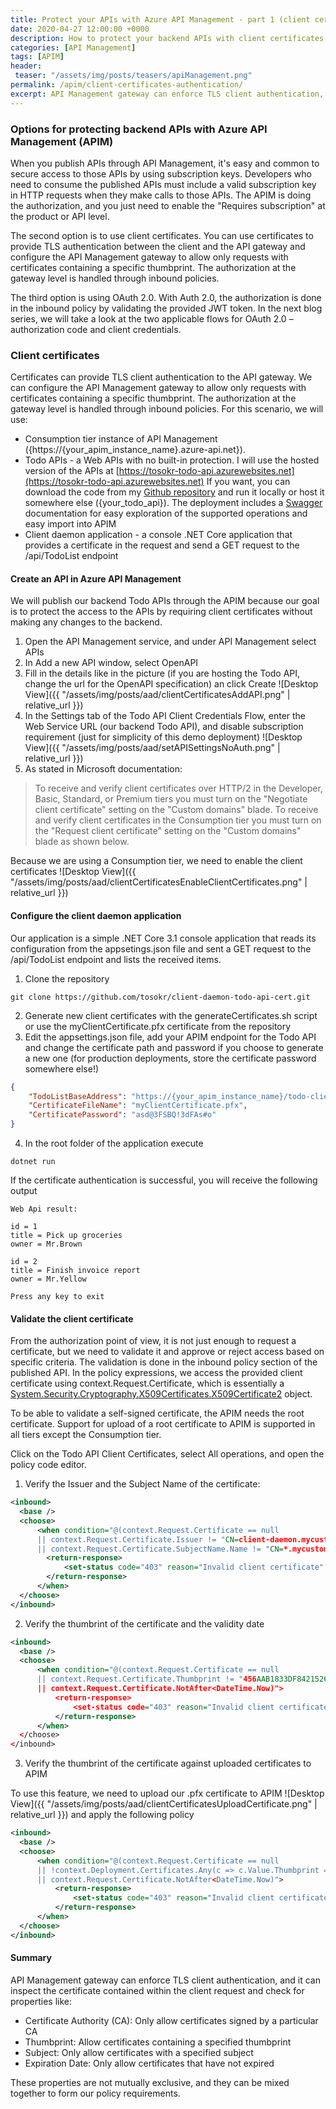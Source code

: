 ```yaml
---
title: Protect your APIs with Azure API Management - part 1 (client certificates)   
date: 2020-04-27 12:00:00 +0000
description: How to protect your backend APIs with client certificates using Azure API Management Gateway
categories: [API Management]
tags: [APIM]
header:
 teaser: "/assets/img/posts/teasers/apiManagement.png"
permalink: /apim/client-certificates-authentication/
excerpt: API Management gateway can enforce TLS client authentication, and it can inspect the certificate contained within the client request and check for properties like Certificate Authority (CA),  Thumbprint, Subject or Expiration Date. These properties are not mutually exclusive, and they can be mixed together to form our policy requirements. 
---
```

### Options for protecting backend APIs with Azure API Management (APIM)
When you publish APIs through API Management, it's easy and common to secure access to those APIs by using subscription keys. Developers who need to consume the published APIs must include a valid subscription key in HTTP requests when they make calls to those APIs. The APIM is doing the authorization, and you just need to enable the "Requires subscription" at the product or API level.  

The second option is to use client certificates. You can use certificates to provide TLS  authentication between the client and the API gateway and configure the API Management gateway to allow only requests with certificates containing a specific thumbprint. The authorization at the gateway level is handled through inbound policies.

The third option is using OAuth 2.0. With Auth 2.0, the authorization is done in the inbound policy by validating the provided JWT token. In the next blog series, we will take a look at the two applicable flows for OAuth 2.0 – authorization code and client credentials.

### Client certificates
Certificates can provide TLS client authentication to the API gateway. We can configure the API Management gateway to allow only requests with certificates containing a specific thumbprint. The authorization at the gateway level is handled through inbound policies. For this scenario, we will use:
- Consumption tier instance of API Management ({https://{your_apim_instance_name}.azure-api.net}).
- Todo APIs - a Web APIs with no built-in protection. I will use the hosted version of the APIs at [https://tosokr-todo-api.azurewebsites.net](https://tosokr-todo-api.azurewebsites.net) If you want, you can download the code from my [Github repository](https://github.com/tosokr/todo-api) and run it locally or host it somewhere else ({your_todo_api}). The deployment includes a [Swagger](https://tosokr-todo-api.azurewebsites.net/swagger) documentation for easy exploration of the supported operations and easy import into APIM
- Client daemon application - a console .NET Core application that provides a certificate in the request and send a GET request to the /api/TodoList endpoint

#### Create an API in Azure API Management
We will publish our backend Todo APIs through the APIM because our goal is to protect the access to the APIs by requiring client certificates without making any changes to the backend.
1. Open the API Management service, and under API Management select APIs
2. In Add a new API window, select OpenAPI
3. Fill in the details like in the picture (if you are hosting the Todo API, change the url for the OpenAPI specification) an click Create
 ![Desktop View]({{ "/assets/img/posts/aad/clientCertificatesAddAPI.png" | relative_url }}) 
4. In the Settings tab of the Todo API Client Credentials Flow, enter the Web Service URL (our backend Todo API), and disable subscription requirement (just for simplicity of this demo deployment)
 ![Desktop View]({{ "/assets/img/posts/aad/setAPISettingsNoAuth.png" | relative_url }})
5. As stated in Microsoft documentation: 
>To receive and verify client certificates over HTTP/2 in the Developer, Basic, Standard, or Premium tiers you must turn on the "Negotiate client certificate" setting on the "Custom domains" blade.
>To receive and verify client certificates in the Consumption tier you must turn on the "Request client certificate" setting on the "Custom domains" blade as shown below.

Because we are using a Consumption tier, we need to enable the client certificates
 ![Desktop View]({{ "/assets/img/posts/aad/clientCertificatesEnableClientCertificates.png" | relative_url }})

#### Configure the client daemon application
Our application is a simple .NET Core 3.1 console application that reads its configuration from the appsetings.json file and sent a GET request to the /api/TodoList endpoint and lists the received items.
1. Clone the repository
```shell
git clone https://github.com/tosokr/client-daemon-todo-api-cert.git
```
2. Generate new client certificates with the generateCertificates.sh script or use the myClientCertificate.pfx certificate  from the repository
3. Edit the appsettings.json file, add your APIM endpoint for the Todo API and change the certificate path and password if you choose to generate a new one (for production deployments, store the certificate password somewhere else!) 
```json
{
	"TodoListBaseAddress": "https://{your_apim_instance_name}/todo-client-certificates",
	"CertificateFileName": "myClientCertificate.pfx",
	"CertificatePassword": "asd@3FSBQ!3dFAs#o"
}
``` 
4. In the root folder of the application execute
```shell
dotnet run
```
If the certificate authentication is successful, you will receive the following output
```shell
Web Api result:

id = 1
title = Pick up groceries
owner = Mr.Brown

id = 2
title = Finish invoice report
owner = Mr.Yellow

Press any key to exit
```

#### Validate the client certificate
From the authorization point of view, it is not just enough to request a certificate, but we need to validate it and approve or reject access based on specific criteria. The validation is done in the inbound policy section of the published API. In the policy expressions, we access the provided client certificate using  context.Request.Certificate, which is essentially a [System.Security.Cryptography.X509Certificates.X509Certificate2]( https://docs.microsoft.com/en-us/dotnet/api/system.security.cryptography.x509certificates.x509certificate2?view=netframework-4.8) object.

To be able to validate a self-signed certificate, the APIM needs the root certificate. Support for upload of a root certificate to APIM is supported in all tiers except the Consumption tier. 

Click on the Todo API Client Certificates, select All operations, and open the policy code editor. 

1. Verify the Issuer and the Subject Name of the certificate:
```xml
<inbound>
  <base />
  <choose>
      <when condition="@(context.Request.Certificate == null 
      || context.Request.Certificate.Issuer != "CN=client-daemon.mycustomdomain.com, OU=Azure, O=tosokr.github.io, L=Amsterdam, S=North Holland, C=NL" 
      || context.Request.Certificate.SubjectName.Name != "CN=*.mycustomdomain.com")">
        <return-response>
            <set-status code="403" reason="Invalid client certificate" />
        </return-response>
      </when>
  </choose>
</inbound>
```
2. Verify the thumbrint of the certificate and the validity date
```xml
<inbound>
  <base />
  <choose>
      <when condition="@(context.Request.Certificate == null 
      || context.Request.Certificate.Thumbprint != "456AAB1833DF842152605DF6C2B1DB2BBA29380D"
      || context.Request.Certificate.NotAfter<DateTime.Now)">
          <return-response>
              <set-status code="403" reason="Invalid client certificate" />
          </return-response>
      </when>
  </choose>
</inbound>
```
3. Verify the thumbrint of the certificate against uploaded certificates to APIM

To use this feature, we need to upload our .pfx certificate to APIM
 ![Desktop View]({{ "/assets/img/posts/aad/clientCertificatesUploadCertificate.png" | relative_url }})
and apply the following policy
```xml
<inbound>
  <base />
  <choose>
      <when condition="@(context.Request.Certificate == null 
      || !context.Deployment.Certificates.Any(c => c.Value.Thumbprint == context.Request.Certificate.Thumbprint)
      || context.Request.Certificate.NotAfter<DateTime.Now)">
          <return-response>
              <set-status code="403" reason="Invalid client certificate" />
          </return-response>
      </when>
  </choose>
</inbound>
```

#### Summary
API Management gateway can enforce TLS client authentication, and it can inspect the certificate contained within the client request and check for properties like:
- Certificate Authority (CA): Only allow certificates signed by a particular CA
- Thumbprint: Allow certificates containing a specified thumbprint
- Subject: Only allow certificates with a specified subject
- Expiration Date: Only allow certificates that have not expired

These properties are not mutually exclusive, and they can be mixed together to form our policy requirements. 
